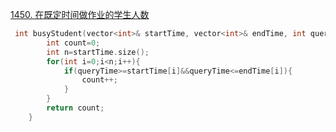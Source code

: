 [1450. 在既定时间做作业的学生人数](https://leetcode.cn/problems/number-of-students-doing-homework-at-a-given-time/)

```c++
 int busyStudent(vector<int>& startTime, vector<int>& endTime, int queryTime) {
        int count=0;
        int n=startTime.size();
        for(int i=0;i<n;i++){
            if(queryTime>=startTime[i]&&queryTime<=endTime[i]){
                count++;
            }
        }
        return count;
    }
```

